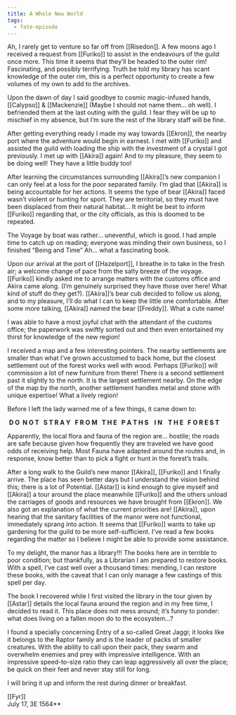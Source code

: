 ```yaml
---
title: A Whole New World
tags:
  - fate-episode
---
```


Ah, I rarely get to venture so far off from [[Risedon]]. A few moons ago I received a request from [[Furiko]] to assist in the endeavours of the guild once more. This time it seems that they’ll be headed to the outer rim! Fascinating, and possibly terrifying. Truth be told my library has scant knowledge of the outer rim, this is a perfect opportunity to create a few volumes of my own to add to the archives.  
  
Upon the dawn of day I said goodbye to cosmic magic-infused hands, [[Calypso]] & [[Mackenzie]] (Maybe I should not name them… oh well). I befriended them at the last outing with the guild. I fear they will be up to mischief in my absence, but I’m sure the rest of the library staff will be fine.  
  
After getting everything ready I made my way towards [[Ekron]], the nearby port where the adventure would begin in earnest. I met with [[Furiko]] and assisted the guild with loading the ship with the investment of a crystal I got previously. I met up with [[Akira]] again! And to my pleasure, they seem to be doing well! They have a little buddy too!  
  
After learning the circumstances surrounding [[Akira]]’s new companion I can only feel at a loss for the poor separated family. I’m glad that [[Akira]] is being accountable for her actions. It seems the type of bear [[Akira]] faced wasn’t violent or hunting for sport. They are territorial, so they must have been displaced from their natural habitat... It might be best to inform [[Furiko]] regarding that, or the city officials, as this is doomed to be repeated.  
  
The Voyage by boat was rather... uneventful, which is good. I had ample time to catch up on reading; everyone was minding their own business, so I finished “Being and Time” Ah... what a fascinating book.  
  
Upon our arrival at the port of [[Hazelport]], I breathe in to take in the fresh air; a welcome change of pace from the salty breeze of the voyage. [[Furiko]] kindly asked me to arrange matters with the customs office and Akira came along. (I’m genuinely surprised they have those over here! What kind of stuff do they get?). [[Akira]]’s bear cub decided to follow us along, and to my pleasure, I’ll do what I can to keep the little one comfortable. After some more talking, [[Akira]] named the bear [[Freddy]]. What a cute name!  
  
I was able to have a most joyful chat with the attendant of the customs office; the paperwork was swiftly sorted out and then even entertained my thirst for knowledge of the new region!  
  
I received a map and a few interesting pointers. The nearby settlements are smaller than what I’ve grown accustomed to back home, but the closest settlement out of the forest works well with wood. Perhaps [[Furiko]] will commission a lot of new furniture from there! There is a second settlement past it slightly to the north. It is the largest settlement nearby. On the edge of the map by the north, another settlement handles metal and stone with unique expertise! What a lively region!  
  
Before I left the lady warned me of a few things, it came down to:  
  
 **D O  N O T   S T R A Y   F R O M   T H E   P A T H S    I N    T H E   F O R E S T**  
  
  

  

Apparently, the local flora and fauna of the region are… hostile; the roads are safe because given how frequently they are traveled we have good odds of receiving help. Most Fauna have adapted around the routes and, in response, know better than to pick a fight or hunt in the forest’s trails.  
  
After a long walk to the Guild’s new manor [[Akira]], [[Furiko]] and I finally arrive. The place has seen better days but I understand the vision behind this; there is a lot of Potential. [[Astar]] is kind enough to give myself and [[Akira]] a tour around the place meanwhile [[Furiko]] and the others unload the carriages of goods and resources we have brought from [[Ekron]]. We also got an explanation of what the current priorities are! [[Akira]], upon hearing that the sanitary facilities of the manor were not functional, immediately sprang into action. It seems that [[Furiko]] wants to take up gardening for the guild to be more self-sufficient. I’ve read a few books regarding the matter so I believe I might be able to provide some assistance.  
  
To my delight, the manor has a library!!! The books here are in terrible to poor condition; but thankfully, as a Librarian I am prepared to restore books. With a spell, I’ve cast well over a thousand times: mending, I can restore these books, with the caveat that I can only manage a few castings of this spell per day.  
  
The book I recovered while I first visited the library in the tour given by [[Astar]] details the local fauna around the region and in my free time, I decided to read it. This place does not mess around; it’s funny to ponder: what does living on a fallen moon do to the ecosystem…?  
  
I found a specially concerning Entry of a so-called Great Jaggi; it looks like it belongs to the Raptor family and is the leader of packs of smaller creatures. With the ability to call upon their pack, they swarm and overwhelm enemies and prey with impressive intelligence. With an impressive speed-to-size ratio they can leap aggressively all over the place; be quick on their feet and never stay still for long.  
  
I will bring it up and inform the rest during dinner or breakfast.

[[Fyr]]  
July 17, 3E 1564**